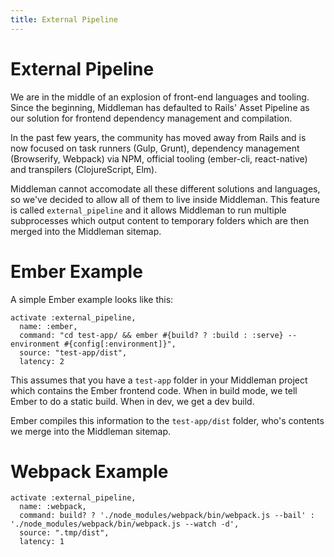 ```yaml
---
title: External Pipeline
---
```


# External Pipeline

We are in the middle of an explosion of front-end languages and tooling. Since the beginning, Middleman has defaulted to Rails' Asset Pipeline as our solution for frontend dependency management and compilation.

In the past few years, the community has moved away from Rails and is now focused on task runners (Gulp, Grunt), dependency management (Browserify, Webpack) via NPM, official tooling (ember-cli, react-native) and transpilers (ClojureScript, Elm).

Middleman cannot accomodate all these different solutions and languages, so we've decided to allow all of them to live inside Middleman. This feature is called `external_pipeline` and it allows Middleman to run multiple subprocesses which output content to temporary folders which are then merged into the Middleman sitemap.

# Ember Example

A simple Ember example looks like this:

```
activate :external_pipeline,
  name: :ember,
  command: "cd test-app/ && ember #{build? ? :build : :serve} --environment #{config[:environment]}",
  source: "test-app/dist",
  latency: 2
```

This assumes that you have a `test-app` folder in your Middleman project which contains the Ember frontend code. When in build mode, we tell Ember to do a static build. When in dev, we get a dev build.

Ember compiles this information to the `test-app/dist` folder, who's contents we merge into the Middleman sitemap.

# Webpack Example

```
activate :external_pipeline,
  name: :webpack,
  command: build? ? './node_modules/webpack/bin/webpack.js --bail' : './node_modules/webpack/bin/webpack.js --watch -d',
  source: ".tmp/dist",
  latency: 1
```